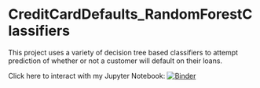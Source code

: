 # CreditCardDefaults_RandomForestClassifiers
This project uses a variety of decision tree based classifiers to attempt prediction of whether or not a customer will default on their loans.

Click here to interact with my Jupyter Notebook: [![Binder](https://mybinder.org/badge_logo.svg)](https://mybinder.org/v2/gh/Smitha28/CreditCardDefaults_RandomForestClassifiers/master)
